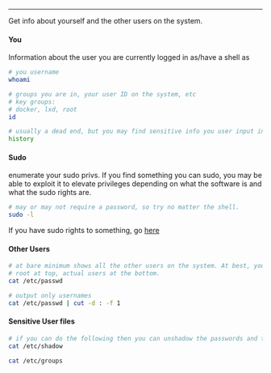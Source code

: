 -- -
Get info about yourself and the other users on the system.
#### You
Information about the user you are currently logged in as/have a shell as
```bash
# you username
whoami

# groups you are in, your user ID on the system, etc
# key groups: 
# docker, lxd, root
id

# usually a dead end, but you may find sensitive info you user input into their terminal here.
history
```
#### Sudo
enumerate your sudo privs. If you find something you can sudo, you may be able to exploit it to elevate privileges depending on what the software is and what the sudo rights are. 
```bash
# may or may not require a password, so try no matter the shell.
sudo -l
```
If you have sudo rights to something, go [here](https://gtfobins.github.io/#+sudo)
#### Other Users
```bash
# at bare minimum shows all the other users on the system. At best, you can find a password hash in here.
# root at top, actual users at the bottom.
cat /etc/passwd

# output only usernames
cat /etc/passwd | cut -d : -f 1
```
#### Sensitive User files
```bash
# if you can do the following then you can unshadow the passwords and then proceed to crack
cat /etc/shadow

cat /etc/groups
```